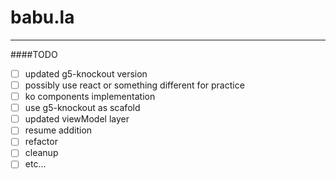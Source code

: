 # babu.la

---

####TODO
- [ ] updated g5-knockout version
- [ ] possibly use react or something different for practice
- [ ] ko components implementation
- [ ] use g5-knockout as scafold
- [ ] updated viewModel layer
- [ ] resume addition
- [ ] refactor
- [ ] cleanup
- [ ] etc...
